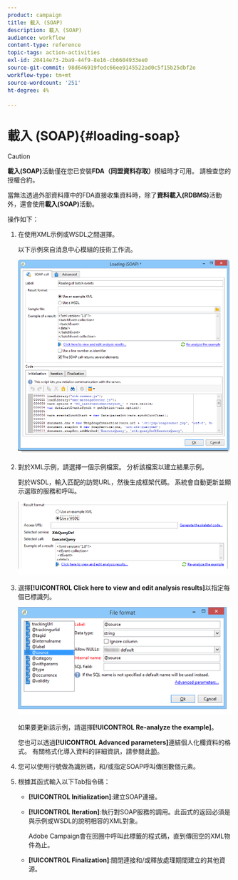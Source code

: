 ```yaml
---
product: campaign
title: 載入 (SOAP)
description: 載入 (SOAP)
audience: workflow
content-type: reference
topic-tags: action-activities
exl-id: 20414e73-2ba9-44f9-8e16-cb6604933ee0
source-git-commit: 98d646919fedc66ee9145522ad0c5f15b25dbf2e
workflow-type: tm+mt
source-wordcount: '251'
ht-degree: 4%

---
```


# 載入 (SOAP){#loading-soap}

>[!CAUTION]
>
>**載入(SOAP)**&#x200B;活動僅在您已安裝&#x200B;**FDA（同盟資料存取）**&#x200B;模組時才可用。 請檢查您的授權合約。

當無法透過外部資料庫中的FDA直接收集資料時，除了&#x200B;**資料載入(RDBMS)**&#x200B;活動外，還會使用&#x200B;**載入(SOAP)**&#x200B;活動。

操作如下：

1. 在使用XML示例或WSDL之間選擇。

   以下示例來自消息中心模組的技術工作流。

   ![](assets/load_soap_002.png)

1. 對於XML示例，請選擇一個示例檔案。 分析該檔案以建立結果示例。

   對於WSDL，輸入匹配的訪問URL，然後生成框架代碼。 系統會自動更新並顯示選取的服務和呼叫。

   ![](assets/soap_load_003.png)

1. 選擇&#x200B;**[!UICONTROL Click here to view and edit analysis results]**&#x200B;以指定每個已標識列。

   ![](assets/soap_load_001.png)

   如果要更新該示例，請選擇&#x200B;**[!UICONTROL Re-analyze the example]**。

   您也可以透過&#x200B;**[!UICONTROL Advanced parameters]**&#x200B;連結個人化欄資料的格式。 有關格式化導入資料的詳細資訊，請參閱此[節](../../platform/using/executing-import-jobs.md)。

1. 您可以使用行號做為識別碼，和/或指定SOAP呼叫傳回數個元素。
1. 根據其函式輸入以下Tab指令碼：

   * **[!UICONTROL Initialization]**:建立SOAP連接。
   * **[!UICONTROL Iteration]**:執行對SOAP服務的調用。此函式的返回必須是與示例或WSDL的說明相容的XML對象。

      Adobe Campaign會在回圈中呼叫此標籤的程式碼，直到傳回空的XML物件為止。

   * **[!UICONTROL Finalization]**:關閉連接和/或釋放處理期間建立的其他資源。
